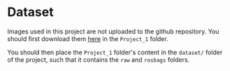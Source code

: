 # Dataset

Images used in this project are not uploaded to the github repository.
You should first download them [here](https://ltuse-my.sharepoint.com/:f:/g/personal/nikolaos_stathoulopoulos_ltu_se/EotXFpRj5GJGoW5qUDHrcigB46BdZ-9OX-i4M0yRLtvonQ?e=dogFnr) in the `Project_1` folder.

You should then place the `Project_1` folder's content in the `dataset/` folder of the project, such that it contains the `raw` and `rosbags` folders.
